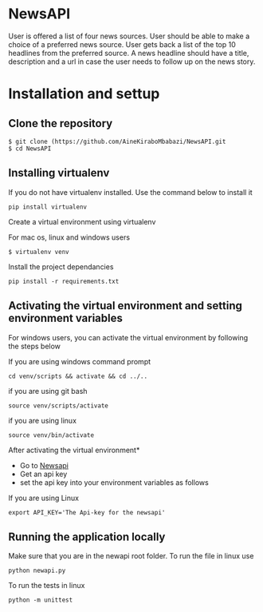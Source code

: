 # NewsAPI
User is offered a list of four news sources. User should be able to make a choice of a preferred news source. User gets back a list of the top 10 headlines from the preferred source. A news headline should have a title, description and a url in case the user needs to follow up on the news story.

# Installation and settup
## Clone the repository ##
```
$ git clone (https://github.com/AineKiraboMbabazi/NewsAPI.git
$ cd NewsAPI
```
## Installing virtualenv ##

If you do not have virtualenv installed. Use the command below to install it
```
pip install virtualenv
```
Create a virtual environment using virtualenv

For mac os, linux and windows users
```
$ virtualenv venv
```
Install the project dependancies
```
pip install -r requirements.txt
```
## Activating the virtual environment and setting environment variables ##
For windows users, you can activate the virtual environment by following the steps below
    
If you are using windows command prompt
```
cd venv/scripts && activate && cd ../..
```
if you are using git bash
```
source venv/scripts/activate
```
if you are using linux
```
source venv/bin/activate
```
After activating the virtual environment*
- Go to [Newsapi](https://newsapi.org/account)
- Get an api key 
- set the api key into your environment variables as follows

If you are using Linux
```
export API_KEY='The Api-key for the newsapi'
```

## Running the application locally ##
Make sure that you are in the newapi root folder.
To run the file in linux use
```
python newapi.py
```
To run the tests in linux
```
python -m unittest
```
